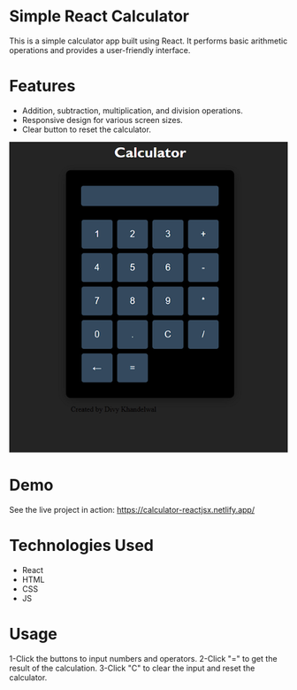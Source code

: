 # Simple React Calculator

This is a simple calculator app built using React. It performs basic arithmetic operations and provides a user-friendly interface.

# Features
- Addition, subtraction, multiplication, and division operations.
- Responsive design for various screen sizes.
- Clear button to reset the calculator.

![image alt](https://github.com/Divy5/Calculator-React/blob/e15e055233571f8817677e57788db4f71566f80e/Calculator/Screenshot%202025-01-23%20123617.png)

# Demo
See the live project in action: https://calculator-reactjsx.netlify.app/

# Technologies Used
- React
- HTML
- CSS
- JS

# Usage
1-Click the buttons to input numbers and operators.
2-Click "=" to get the result of the calculation.
3-Click "C" to clear the input and reset the calculator.
